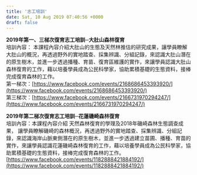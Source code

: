 ```yaml
---
title: '志工培訓'
date: Sat, 10 Aug 2019 07:40:56 +0000
draft: false
---
```


**2019年第一、三梯次復育志工培訓─大肚山森林復育**  
培訓內容： 本課程內容介紹大肚山的生態及天然林推估的研究成果，讓學員瞭解大肚山的概況，再透過野外的實地踏查、採集辨識、分組記錄，來認識大肚山潛在的原生樹木，並進一步透過播種、育苗、復育區維護的實作，來讓學員認識大肚山森林復育的工作，藉以培養學員成為公民科學家，協助累積基礎的生態資料，接棒完成復育森林的工作。  
第一梯次：[https://www.facebook.com/events/2168686453393920/](https://www.facebook.com/events/2168686453393920/)  
第三梯次：[https://www.facebook.com/events/2166731970294247/](https://www.facebook.com/events/2166731970294247/)

**2019年第二梯次復育志工培訓─花蓮磯崎森林復育**  
培訓內容：本課程內容介紹 天然森林復育的學理及2018年磯崎森林生態調查成果， 讓學員瞭解磯崎的森林概況，再透過野外的實地踏查、採集辨識、分組記錄，來認識海岸山脈東側潛在的原生樹木，並進一步透過建立苗圃、播種、育苗的實作，來讓學員認識花蓮磯崎森林復育的工作，藉以培養學員成為公民科學家，協助累積基礎的生態資料，接棒完成復育森林的工作。  
[https://www.facebook.com/events/1182888421884192/](https://www.facebook.com/events/1182888421884192/)